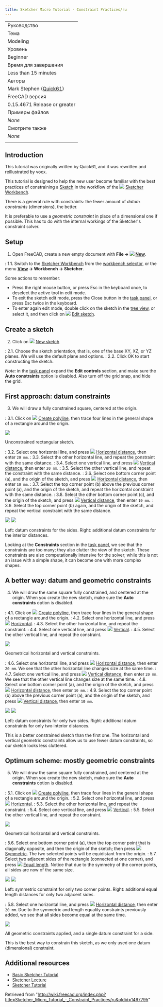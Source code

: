 ```yaml
---
title: Sketcher Micro Tutorial - Constraint Practices/ru
---
```

|  |
| --- |
| Руководство |
| Тема |
| Modeling |
| Уровень |
| Beginner |
| Время для завершения |
| Less than 15 minutes |
| Авторы |
| Mark Stephen ([Quick61](/User:Quick61 "User:Quick61")) |
| FreeCAD версия |
| 0.15.4671 Release or greater |
| Примеры файлов |
| *None* |
| Смотрите также |
| *None* |
|  |

## Introduction

This tutorial was originally written by Quick61, and it was rewritten and reillustrated by vocx.

This tutorial is designed to help the new user become familiar with the best practices of constraining a [Sketch](/Sketch "Sketch") in the workflow of the ![](/images/Workbench_Sketcher.svg) [Sketcher Workbench](/Sketcher_Workbench "Sketcher Workbench").

There is a general rule with constraints: the fewer amount of *datum constraints* (dimensions), the better.

It is preferable to use a *geometric constraint* in place of a dimensional one if possible. This has to do with the internal workings of the Sketcher's constraint solver.

## Setup

1. Open FreeCAD, create a new empty document with **File → ![](/images/Std_New.svg) [New](/Std_New "Std New")**.

:   1.1. Switch to the [Sketcher Workbench](/Sketcher_Workbench "Sketcher Workbench") from the [workbench selector](/Std_Workbench "Std Workbench"), or the menu **[View](/Std_View_Menu "Std View Menu") → Workbench → Sketcher**.

Some actions to remember:

* Press the right mouse button, or press Esc in the keyboard once, to deselect the active tool in edit mode.
* To exit the sketch edit mode, press the Close button in the [task panel](/Task_panel "Task panel"), or press Esc twice in the keyboard.
* To enter again edit mode, double click on the sketch in the [tree view](/Tree_view "Tree view"), or select it, and then click on ![](/images/Sketcher_EditSketch.svg) [Edit sketch](/Sketcher_EditSketch "Sketcher EditSketch").

## Create a sketch

2. Click on ![](/images/Sketcher_NewSketch.svg) [New sketch](/Sketcher_NewSketch "Sketcher NewSketch").

:   2.1. Choose the sketch orientation, that is, one of the base XY, XZ, or YZ planes. We will use the default plane and options.
:   2.2. Click OK to start constructing the sketch.

*Note:* in the [task panel](/Task_panel "Task panel") expand the **Edit controls** section, and make sure the **Auto constraints** option is disabled. Also turn off the grid snap, and hide the grid.

## First approach: datum constraints

3. We will draw a fully constrained square, centered at the origin.

:   3.1. Click on ![](/images/Sketcher_CreatePolyline.svg) [Create polyline](/Sketcher_CreatePolyline "Sketcher CreatePolyline"), then trace four lines in the general shape of a rectangle around the origin.

![](/images/01a_Sk02_Sketcher_Rectangle_unconstrained.png)

Unconstrained rectangular sketch.

:   3.2. Select one horizontal line, and press ![](/images/Constraint_HorizontalDistance.svg) [Horizontal distance](/Sketcher_ConstrainDistanceX "Sketcher ConstrainDistanceX"), then enter `20 mm`.
:   3.3. Select the other horizontal line, and repeat the constraint with the same distance.
:   3.4. Select one vertical line, and press ![](/images/Constraint_VerticalDistance.svg) [Vertical distance](/Sketcher_ConstrainDistanceY "Sketcher ConstrainDistanceY"), then enter `20 mm`.
:   3.5. Select the other vertical line, and repeat the constraint with the same distance.
:   3.6. Select one bottom corner point (a), and the origin of the sketch, and press ![](/images/Constraint_HorizontalDistance.svg) [Horizontal distance](/Sketcher_ConstrainDistanceX "Sketcher ConstrainDistanceX"), then enter `10 mm`.
:   3.7. Select the top corner point (b) above the previous corner point (a), and the origin of the sketch, and repeat the horizontal constraint with the same distance.
:   3.8. Select the other bottom corner point (c), and the origin of the sketch, and press ![](/images/Constraint_VerticalDistance.svg) [Vertical distance](/Sketcher_ConstrainDistanceY "Sketcher ConstrainDistanceY"), then enter `10 mm`.
:   3.9. Select the top corner point (b) again, and the origin of the sketch, and repeat the vertical constraint with the same distance.

![](/images/01b_Sk02_Sketcher_Rectangle_constrained_lengths_1.png) ![](/images/01c_Sk02_Sketcher_Rectangle_constrained_lengths_2.png)

Left: datum constraints for the sides. Right: additional datum constraints for the interior distances.

Looking at the **Constraints** section in the [task panel](/Task_panel "Task panel"), we see that the constraints are too many; they also clutter the view of the sketch. These constraints are also computationally intensive for the solver; while this is not an issue with a simple shape, it can become one with more complex shapes.

## A better way: datum and geometric constraints

4. We will draw the same square fully constrained, and centered at the origin. When you create the new sketch, make sure the **Auto constraints** option is disabled.

:   4.1. Click on ![](/images/Sketcher_CreatePolyline.svg) [Create polyline](/Sketcher_CreatePolyline "Sketcher CreatePolyline"), then trace four lines in the general shape of a rectangle around the origin.
:   4.2. Select one horizontal line, and press ![](/images/Constraint_Horizontal.svg) [Horizontal](/Sketcher_ConstrainHorizontal "Sketcher ConstrainHorizontal").
:   4.3. Select the other horizontal line, and repeat the constraint.
:   4.4. Select one vertical line, and press ![](/images/Constraint_Vertical.svg) [Vertical](/Sketcher_ConstrainVertical "Sketcher ConstrainVertical").
:   4.5. Select the other vertical line, and repeat the constraint.

![](/images/02a_Sk02_Sketcher_Rectangle_constrained_horizontal-vertical.png)

Geometrical horizontal and vertical constraints.

:   4.6. Select one horizontal line, and press ![](/images/Constraint_HorizontalDistance.svg) [Horizontal distance](/Sketcher_ConstrainDistanceX "Sketcher ConstrainDistanceX"), then enter `20 mm`. We see that the other horizontal line changes size at the same time.
:   4.7. Select one vertical line, and press ![](/images/Constraint_VerticalDistance.svg) [Vertical distance](/Sketcher_ConstrainDistanceY "Sketcher ConstrainDistanceY"), then enter `20 mm`. We see that the other vertical line changes size at the same time.
:   4.8. Select one bottom corner point (a), and the origin of the sketch, and press ![](/images/Constraint_HorizontalDistance.svg) [Horizontal distance](/Sketcher_ConstrainDistanceX "Sketcher ConstrainDistanceX"), then enter `10 mm`.
:   4.9. Select the top corner point (b) above the previous corner point (a), and the origin of the sketch, and press ![](/images/Constraint_VerticalDistance.svg) [Vertical distance](/Sketcher_ConstrainDistanceY "Sketcher ConstrainDistanceY"), then enter `10 mm`.

![](/images/02b_Sk02_Sketcher_Rectangle_constrained_lengths_1.png) ![](/images/02c_Sk02_Sketcher_Rectangle_constrained_lengths_2.png)

Left: datum constraints for only two sides. Right: additional datum constraints for only two interior distances.

This is a better constrained sketch than the first one. The horizontal and vertical geometric constraints allow us to use fewer datum constraints, so our sketch looks less cluttered.

## Optimum scheme: mostly geometric constraints

5. We will draw the same square fully constrained, and centered at the origin. When you create the new sketch, make sure the **Auto constraints** option is disabled.

:   5.1. Click on ![](/images/Sketcher_CreatePolyline.svg) [Create polyline](/Sketcher_CreatePolyline "Sketcher CreatePolyline"), then trace four lines in the general shape of a rectangle around the origin.
:   5.2. Select one horizontal line, and press ![](/images/Constraint_Horizontal.svg) [Horizontal](/Sketcher_ConstrainHorizontal "Sketcher ConstrainHorizontal").
:   5.3. Select the other horizontal line, and repeat the constraint.
:   5.4. Select one vertical line, and press ![](/images/Constraint_Vertical.svg) [Vertical](/Sketcher_ConstrainVertical "Sketcher ConstrainVertical").
:   5.5. Select the other vertical line, and repeat the constraint.

![](/images/03a_Sk02_Sketcher_Rectangle_constrained_horizontal-vertical.png)

Geometrical horizontal and vertical constraints.

:   5.6. Select one bottom corner point (a), then the top corner point that is diagonally opposite, and then the origin of the sketch; then press ![](/images/Constraint_Symmetric.svg) [Symmetric](/Sketcher_ConstrainSymmetric "Sketcher ConstrainSymmetric"). The two selected points will be equidistant from the origin.
:   5.7. Select two adjacent sides of the rectangle (connected at one corner), and press ![](/images/Constraint_EqualLength.svg) [Equal length](/Sketcher_ConstrainEqual "Sketcher ConstrainEqual"). Notice that due to the symmetry of the corner points, all sides are now of the same size.

![](/images/03b_Sk02_Sketcher_Rectangle_constrained_symmetric.png) ![](/images/03c_Sk02_Sketcher_Rectangle_constrained_equal_length.png)

Left: symmetric constraint for only two corner points. Right: additional equal length distances for only two adjacent sides.

:   5.8. Select one horizontal line, and press ![](/images/Constraint_HorizontalDistance.svg) [Horizontal distance](/Sketcher_ConstrainDistanceX "Sketcher ConstrainDistanceX"), then enter `20 mm`. Due to the symmetric and length equality constraints previously added, we see that all sides become equal at the same time.

![](/images/03d_Sk02_Sketcher_Rectangle_constrained_length.png)

All geometric constraints applied, and a single datum constraint for a side.

This is the best way to constrain this sketch, as we only used one datum (dimensional) constraint.

## Additional resources

* [Basic Sketcher Tutorial](/Basic_Sketcher_Tutorial "Basic Sketcher Tutorial")
* [Sketcher Lecture](/Sketcher_Lecture "Sketcher Lecture")
* [Sketcher Tutorial](/Sketcher_Tutorial "Sketcher Tutorial")

Retrieved from "<http://wiki.freecad.org/index.php?title=Sketcher_Micro_Tutorial_-_Constraint_Practices/ru&oldid=1467795>"